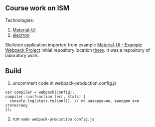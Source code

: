 ## Course work on ISM
Technologies:  
1. [Material-UI](https://github.com/callemall/material-ui)  
2. [electron](https://github.com/atom/electron)  

Skeleton application imported from example [Material-UI - Example Webpack Project](https://github.com/callemall/material-ui/tree/master/examples/webpack-example)
Initial repository location [there](https://github.com/dmitry22/information_security_management). It was a repository of laboratory work.

## Build
1. uncomment code in webpack-production.config.js
```
var compiler = webpack(config);
compiler.run(function (err, stats) {
  console.log(stats.toJson()); // по завершению, выводим всю статистику
});
```
2. run `node webpack-production.config.js`

